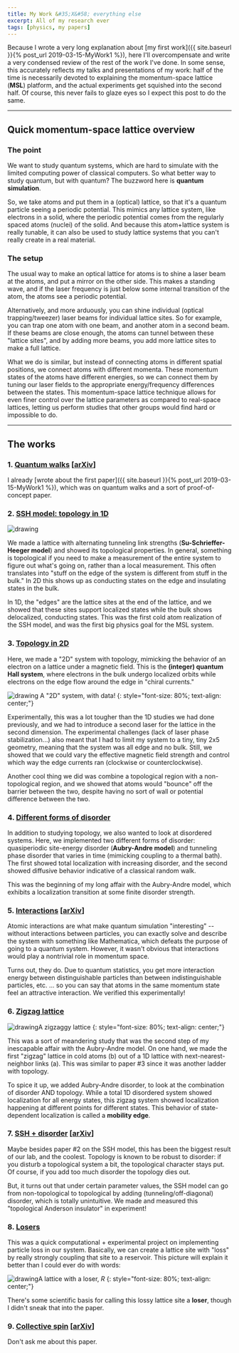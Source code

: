 ```yaml
---
title: My Work &#35;X&#58; everything else
excerpt: All of my research ever
tags: [physics, my papers]
---
```


Because I wrote a very long explanation about [my first work]({{ site.baseurl }}{% post_url 2019-03-15-MyWork1 %}), here I'll overcompensate and write a very condensed review of the rest of the work I've done. In some sense, this accurately reflects my talks and presentations of my work: half of the time is necessarily devoted to explaining the momentum-space lattice (**MSL**) platform, and the actual experiments get squished into the second half. Of course, this never fails to glaze eyes so I expect this post to do the same.

---
## Quick momentum-space lattice overview

### The point
We want to study quantum systems, which are hard to simulate with the limited computing power of classical computers. So what better way to study quantum, but with quantum? The buzzword here is **quantum simulation**.

So, we take atoms and put them in a (optical) lattice, so that it's a quantum particle seeing a periodic potential. This mimics any lattice system, like electrons in a solid, where the periodic potential comes from the regularly spaced atoms (nuclei) of the solid. And because this atom+lattice system is really tunable, it can also be used to study lattice systems that you can't really create in a real material.

### The setup
The usual way to make an optical lattice for atoms is to shine a laser beam at the atoms, and put a mirror on the other side. This makes a standing wave, and if the laser frequency is just below some internal transition of the atom, the atoms see a periodic potential.

Alternatively, and more arduously, you can shine individual (optical trapping/tweezer) laser beams for individual lattice sites. So for example, you can trap one atom with one beam, and another atom in a second beam. If these beams are close enough, the atoms can tunnel between these "lattice sites", and by adding more beams, you add more lattice sites to make a full lattice.

What we do is similar, but instead of connecting atoms in different spatial positions, we connect atoms with different momenta. These momentum states of the atoms have different energies, so we can connect them by tuning our laser fields to the appropriate energy/frequency differences between the states. This momentum-space lattice technique allows for even finer control over the lattice parameters as compared to real-space lattices, letting us perform studies that other groups would find hard or impossible to do.

---
## The works

### 1. [Quantum walks](https://doi.org/10.1103/PhysRevA.93.051602) [[arXiv](https://arxiv.org/abs/1601.05785)]
I already [wrote about the first paper]({{ site.baseurl }}{% post_url 2019-03-15-MyWork1 %}), which was on quantum walks and a sort of proof-of-concept paper.

### 2. [SSH model: topology in 1D](https://doi.org/10.1038/ncomms13986)

![drawing](/assets/images/mpx_ssh.png)

We made a lattice with alternating tunneling link strengths (**Su-Schrieffer-Heeger model**) and showed its topological properties. In general, something is topological if you need to make a measurement of the entire system to figure out what's going on, rather than a local measurement. This often translates into "stuff on the edge of the system is different from stuff in the bulk." In 2D this shows up as conducting states on the edge and insulating states in the bulk.

In 1D, the "edges" are the lattice sites at the end of the lattice, and we showed that these sites support localized states while the bulk shows delocalized, conducting states. This was the first cold atom realization of the SSH model, and was the first big physics goal for the MSL system.

### 3. [Topology in 2D](https://doi.org/10.1126/sciadv.1602685)

Here, we made a "2D" system with topology, mimicking the behavior of an electron on a lattice under a magnetic field. This is the **(integer) quantum Hall system**, where electrons in the bulk undergo localized orbits while electrons on the edge flow around the edge in "chiral currents."

![drawing](/assets/images/mpx_2leg.png)
A "2D" system, with data!
{: style="font-size: 80%; text-align: center;"}

Experimentally, this was a lot tougher than the 1D studies we had done previously, and we had to introduce a second laser for the lattice in the second dimension. The experimental challenges (lack of laser phase stabilization...) also meant that I had to limit my system to a tiny, tiny 2x5 geometry, meaning that the system was all edge and no bulk. Still, we showed that we could vary the effective magnetic field strength and control which way the edge currents ran (clockwise or counterclockwise).

Another cool thing we did was combine a topological region with a non-topological region, and we showed that atoms would "bounce" off the barrier between the two, despite having no sort of wall or potential difference between the two.

### 4. [Different forms of disorder](https://doi.org/10.1038/s41467-017-00387-w)

In addition to studying topology, we also wanted to look at disordered systems. Here, we implemented two different forms of disorder: quasiperiodic site-energy disorder (**Aubry-Andre model**) and tunneling phase disorder that varies in time (mimicking coupling to a thermal bath). The first showed total localization with increasing disorder, and the second showed diffusive behavior indicative of a classical random walk.

This was the beginning of my long affair with the Aubry-Andre model, which exhibits a localization transition at some finite disorder strength.

### 5. [Interactions](https://doi.org/10.1103/PhysRevLett.120.040407) [[arXiv](https://arxiv.org/abs/1708.01237)]

Atomic interactions are what make quantum simulation "interesting" -- without interactions between particles, you can exactly solve and describe the system with something like Mathematica, which defeats the purpose of going to a quantum system. However, it wasn't obvious that interactions would play a nontrivial role in momentum space.

Turns out, they do. Due to quantum statistics, you get more interaction energy between distinguishable particles than between indistinguishable particles, etc. ... so you can say that atoms in the same momentum state feel an attractive interaction. We verified this experimentally!



### 6. [Zigzag lattice](https://doi.org/10.1103/PhysRevX.8.031045)

![drawing](/assets/images/mpx_zigzag.png)A zigzaggy lattice
{: style="font-size: 80%; text-align: center;"}

This was a sort of meandering study that was the second step of my inescapable affair with the Aubry-Andre model. On one hand, we made the first "zigzag" lattice in cold atoms (b) out of a 1D lattice with next-nearest-neighbor links (a). This was similar to paper \#3 since it was another ladder with topology.

To spice it up, we added Aubry-Andre disorder, to look at the combination of disorder AND topology. While a total 1D disordered system showed localization for all energy states, this zigzag system showed localization happening at different points for different states. This behavior of state-dependent localization is called a **mobility edge**.

### 7. [SSH + disorder](https://doi.org/10.1126/science.aat3406) [[arXiv](https://arxiv.org/abs/1802.02109)]

Maybe besides paper \#2 on the SSH model, this has been the biggest result of our lab, and the coolest. Topology is known to be robust to disorder: if you disturb a topological system a bit, the topological character stays put. Of course, if you add too much disorder the topology dies out.

But, it turns out that under certain parameter values, the SSH model can go from non-topological to topological by adding (tunneling/off-diagonal) disorder, which is totally unintuitive. We made and measured this "topological Anderson insulator" in experiment!

### 8. [Losers](https://doi.org/10.1088/1367-2630/ab1147)

This was a quick computational + experimental project on implementing particle loss in our system. Basically, we can create a lattice site with "loss" by really strongly coupling that site to a reservoir. This picture will explain it better than I could ever do with words:

![drawing](/assets/images/mpx_loser.png)A lattice with a loser, $R$
{: style="font-size: 80%; text-align: center;"}

There's some scientific basis for calling this lossy lattice site a **loser**, though I didn't sneak that into the paper.

### 9. [Collective spin](https://doi.org/10.1103/PhysRevA.100.013623) [[arXiv](https://arxiv.org/abs/1705.06714)]

Don't ask me about this paper.
